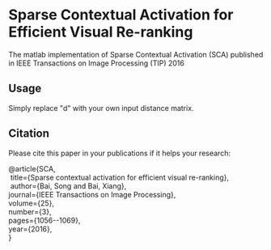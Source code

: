 # Sparse Contextual Activation for Efficient Visual Re-ranking
The matlab implementation of Sparse Contextual Activation (SCA) published in IEEE Transactions on Image Processing (TIP) 2016

## Usage
Simply replace "d" with your own input distance matrix. 

## Citation
Please cite this paper in your publications if it helps your research:

@article{SCA,<br>
  title={Sparse contextual activation for efficient visual re-ranking},<br>
  author={Bai, Song and Bai, Xiang},<br>
  journal={IEEE Transactions on Image Processing},<br>
  volume={25},<br>
  number={3},<br>
  pages={1056--1069},<br>
  year={2016},<br>
}
